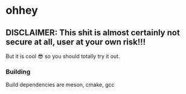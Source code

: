 # ohhey

## DISCLAIMER: This shit is almost certainly not secure at all, user at your own risk!!!

But it is cool 😎 so you should totally try it out.

### Building

Build dependencies are meson, cmake, gcc
